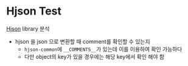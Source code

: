 # Hjson Test 


[Hjson](https://hjson.github.io/) library 분석

- hjson 을 json 으로 변환할 때 comment를 확인할 수 있는지
    - ```hjson-common```에 ```__COMMENTS__```가 있는데 이를 이용하여 확인 가능하다
    - 다만 object의 key가 있을 경우에는 해당 key에서 확인 해야 함